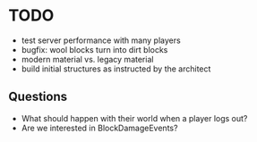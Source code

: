 # TODO
- test server performance with many players
- bugfix: wool blocks turn into dirt blocks
- modern material vs. legacy material
- build initial structures as instructed by the architect

## Questions
- What should happen with their world when a player logs out?
- Are we interested in BlockDamageEvents?